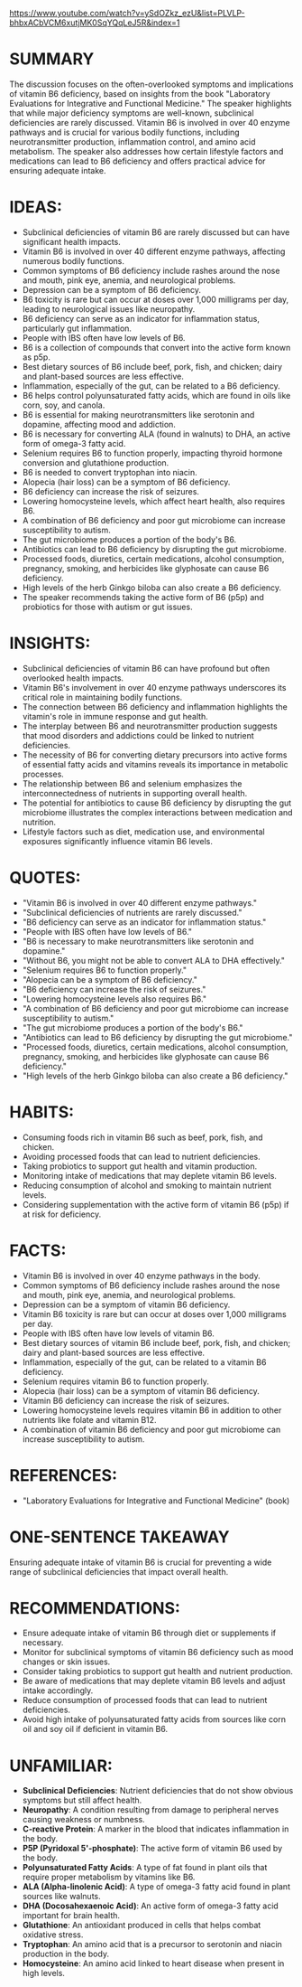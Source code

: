 https://www.youtube.com/watch?v=ySdOZkz_ezU&list=PLVLP-bhbxACbVCM6xutjMK0SqYQqLeJ5R&index=1
# SUMMARY

The discussion focuses on the often-overlooked symptoms and implications of vitamin B6 deficiency, based on insights from the book "Laboratory Evaluations for Integrative and Functional Medicine." The speaker highlights that while major deficiency symptoms are well-known, subclinical deficiencies are rarely discussed. Vitamin B6 is involved in over 40 enzyme pathways and is crucial for various bodily functions, including neurotransmitter production, inflammation control, and amino acid metabolism. The speaker also addresses how certain lifestyle factors and medications can lead to B6 deficiency and offers practical advice for ensuring adequate intake.

# IDEAS:

- Subclinical deficiencies of vitamin B6 are rarely discussed but can have significant health impacts.
- Vitamin B6 is involved in over 40 different enzyme pathways, affecting numerous bodily functions.
- Common symptoms of B6 deficiency include rashes around the nose and mouth, pink eye, anemia, and neurological problems.
- Depression can be a symptom of B6 deficiency.
- B6 toxicity is rare but can occur at doses over 1,000 milligrams per day, leading to neurological issues like neuropathy.
- B6 deficiency can serve as an indicator for inflammation status, particularly gut inflammation.
- People with IBS often have low levels of B6.
- B6 is a collection of compounds that convert into the active form known as p5p.
- Best dietary sources of B6 include beef, pork, fish, and chicken; dairy and plant-based sources are less effective.
- Inflammation, especially of the gut, can be related to a B6 deficiency.
- B6 helps control polyunsaturated fatty acids, which are found in oils like corn, soy, and canola.
- B6 is essential for making neurotransmitters like serotonin and dopamine, affecting mood and addiction.
- B6 is necessary for converting ALA (found in walnuts) to DHA, an active form of omega-3 fatty acid.
- Selenium requires B6 to function properly, impacting thyroid hormone conversion and glutathione production.
- B6 is needed to convert tryptophan into niacin.
- Alopecia (hair loss) can be a symptom of B6 deficiency.
- B6 deficiency can increase the risk of seizures.
- Lowering homocysteine levels, which affect heart health, also requires B6.
- A combination of B6 deficiency and poor gut microbiome can increase susceptibility to autism.
- The gut microbiome produces a portion of the body's B6.
- Antibiotics can lead to B6 deficiency by disrupting the gut microbiome.
- Processed foods, diuretics, certain medications, alcohol consumption, pregnancy, smoking, and herbicides like glyphosate can cause B6 deficiency.
- High levels of the herb Ginkgo biloba can also create a B6 deficiency.
- The speaker recommends taking the active form of B6 (p5p) and probiotics for those with autism or gut issues.

# INSIGHTS:

- Subclinical deficiencies of vitamin B6 can have profound but often overlooked health impacts.
- Vitamin B6's involvement in over 40 enzyme pathways underscores its critical role in maintaining bodily functions.
- The connection between B6 deficiency and inflammation highlights the vitamin's role in immune response and gut health.
- The interplay between B6 and neurotransmitter production suggests that mood disorders and addictions could be linked to nutrient deficiencies.
- The necessity of B6 for converting dietary precursors into active forms of essential fatty acids and vitamins reveals its importance in metabolic processes.
- The relationship between B6 and selenium emphasizes the interconnectedness of nutrients in supporting overall health.
- The potential for antibiotics to cause B6 deficiency by disrupting the gut microbiome illustrates the complex interactions between medication and nutrition.
- Lifestyle factors such as diet, medication use, and environmental exposures significantly influence vitamin B6 levels.

# QUOTES:

- "Vitamin B6 is involved in over 40 different enzyme pathways."
- "Subclinical deficiencies of nutrients are rarely discussed."
- "B6 deficiency can serve as an indicator for inflammation status."
- "People with IBS often have low levels of B6."
- "B6 is necessary to make neurotransmitters like serotonin and dopamine."
- "Without B6, you might not be able to convert ALA to DHA effectively."
- "Selenium requires B6 to function properly."
- "Alopecia can be a symptom of B6 deficiency."
- "B6 deficiency can increase the risk of seizures."
- "Lowering homocysteine levels also requires B6."
- "A combination of B6 deficiency and poor gut microbiome can increase susceptibility to autism."
- "The gut microbiome produces a portion of the body's B6."
- "Antibiotics can lead to B6 deficiency by disrupting the gut microbiome."
- "Processed foods, diuretics, certain medications, alcohol consumption, pregnancy, smoking, and herbicides like glyphosate can cause B6 deficiency."
- "High levels of the herb Ginkgo biloba can also create a B6 deficiency."

# HABITS:

- Consuming foods rich in vitamin B6 such as beef, pork, fish, and chicken.
- Avoiding processed foods that can lead to nutrient deficiencies.
- Taking probiotics to support gut health and vitamin production.
- Monitoring intake of medications that may deplete vitamin B6 levels.
- Reducing consumption of alcohol and smoking to maintain nutrient levels.
- Considering supplementation with the active form of vitamin B6 (p5p) if at risk for deficiency.

# FACTS:

- Vitamin B6 is involved in over 40 enzyme pathways in the body.
- Common symptoms of B6 deficiency include rashes around the nose and mouth, pink eye, anemia, and neurological problems.
- Depression can be a symptom of vitamin B6 deficiency.
- Vitamin B6 toxicity is rare but can occur at doses over 1,000 milligrams per day.
- People with IBS often have low levels of vitamin B6.
- Best dietary sources of vitamin B6 include beef, pork, fish, and chicken; dairy and plant-based sources are less effective.
- Inflammation, especially of the gut, can be related to a vitamin B6 deficiency.
- Selenium requires vitamin B6 to function properly.
- Alopecia (hair loss) can be a symptom of vitamin B6 deficiency.
- Vitamin B6 deficiency can increase the risk of seizures.
- Lowering homocysteine levels requires vitamin B6 in addition to other nutrients like folate and vitamin B12.
- A combination of vitamin B6 deficiency and poor gut microbiome can increase susceptibility to autism.

# REFERENCES:

- "Laboratory Evaluations for Integrative and Functional Medicine" (book)
  
# ONE-SENTENCE TAKEAWAY

Ensuring adequate intake of vitamin B6 is crucial for preventing a wide range of subclinical deficiencies that impact overall health.

# RECOMMENDATIONS:

- Ensure adequate intake of vitamin B6 through diet or supplements if necessary.
- Monitor for subclinical symptoms of vitamin B6 deficiency such as mood changes or skin issues.
- Consider taking probiotics to support gut health and nutrient production.
- Be aware of medications that may deplete vitamin B6 levels and adjust intake accordingly.
- Reduce consumption of processed foods that can lead to nutrient deficiencies.
- Avoid high intake of polyunsaturated fatty acids from sources like corn oil and soy oil if deficient in vitamin B6.

# UNFAMILIAR:

- **Subclinical Deficiencies**: Nutrient deficiencies that do not show obvious symptoms but still affect health.
- **Neuropathy**: A condition resulting from damage to peripheral nerves causing weakness or numbness.
- **C-reactive Protein**: A marker in the blood that indicates inflammation in the body.
- **P5P (Pyridoxal 5'-phosphate)**: The active form of vitamin B6 used by the body.
- **Polyunsaturated Fatty Acids**: A type of fat found in plant oils that require proper metabolism by vitamins like B6.
- **ALA (Alpha-linolenic Acid)**: A type of omega-3 fatty acid found in plant sources like walnuts.
- **DHA (Docosahexaenoic Acid)**: An active form of omega-3 fatty acid important for brain health.
- **Glutathione**: An antioxidant produced in cells that helps combat oxidative stress.
- **Tryptophan**: An amino acid that is a precursor to serotonin and niacin production in the body.
- **Homocysteine**: An amino acid linked to heart disease when present in high levels.
